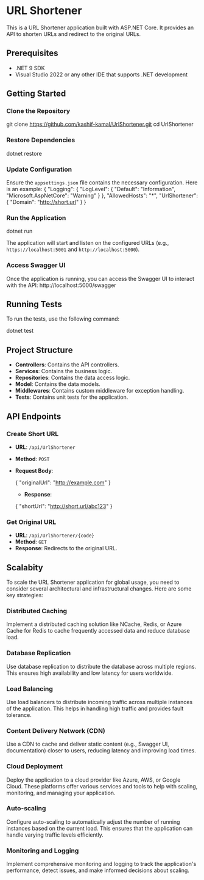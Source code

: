 # URL Shortener

This is a URL Shortener application built with ASP.NET Core. It provides an API to shorten URLs and redirect to the original URLs.

## Prerequisites

- .NET 9 SDK
- Visual Studio 2022 or any other IDE that supports .NET development

## Getting Started

### Clone the Repository
git clone https://github.com/kashif-kamal/UrlShortener.git cd UrlShortener

### Restore Dependencies
dotnet restore

### Update Configuration

Ensure the `appsettings.json` file contains the necessary configuration. Here is an example:
{ "Logging": { "LogLevel": { "Default": "Information", "Microsoft.AspNetCore": "Warning" } }, "AllowedHosts": "*", "UrlShortener": { "Domain": "http://short.url" } }

### Run the Application
dotnet run


The application will start and listen on the configured URLs (e.g., `https://localhost:5001` and `http://localhost:5000`).

### Access Swagger UI

Once the application is running, you can access the Swagger UI to interact with the API:
http://localhost:5000/swagger


## Running Tests

To run the tests, use the following command:

dotnet test


## Project Structure

- **Controllers**: Contains the API controllers.
- **Services**: Contains the business logic.
- **Repositories**: Contains the data access logic.
- **Model**: Contains the data models.
- **Middlewares**: Contains custom middleware for exception handling.
- **Tests**: Contains unit tests for the application.

## API Endpoints

### Create Short URL

- **URL**: `/api/UrlShortener`
- **Method**: `POST`
- **Request Body**:
  
  { "originalUrl": "http://example.com" }
  
  - **Response**:
  
  { "shortUrl": "http://short.url/abc123" }
  
  
### Get Original URL

- **URL**: `/api/UrlShortener/{code}`
- **Method**: `GET`
- **Response**: Redirects to the original URL.


## Scalabity
To scale the URL Shortener application for global usage, you need to consider several architectural and infrastructural changes. Here are some key strategies:

### Distributed Caching
Implement a distributed caching solution like NCache, Redis, or Azure Cache for Redis to cache frequently accessed data and reduce database load.

### Database Replication
Use database replication to distribute the database across multiple regions. This ensures high availability and low latency for users worldwide.

### Load Balancing
Use load balancers to distribute incoming traffic across multiple instances of the application. This helps in handling high traffic and provides fault tolerance.

### Content Delivery Network (CDN)
Use a CDN to cache and deliver static content (e.g., Swagger UI, documentation) closer to users, reducing latency and improving load times.

### Cloud Deployment
Deploy the application to a cloud provider like Azure, AWS, or Google Cloud. These platforms offer various services and tools to help with scaling, monitoring, and managing your application.

### Auto-scaling
Configure auto-scaling to automatically adjust the number of running instances based on the current load. This ensures that the application can handle varying traffic levels efficiently.

### Monitoring and Logging
Implement comprehensive monitoring and logging to track the application's performance, detect issues, and make informed decisions about scaling.

